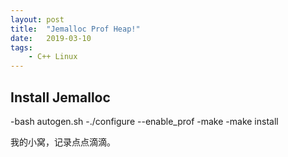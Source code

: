 ```yaml
---
layout: post
title:  "Jemalloc Prof Heap!"
date:   2019-03-10
tags:
    - C++ Linux
---
```


## Install Jemalloc
-bash autogen.sh
-./configure --enable_prof
-make
-make install

我的小窝，记录点点滴滴。

<img src="{{ '/assets/img/touring.jpg' | prepend: site.baseurl }}" alt=""> 

